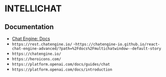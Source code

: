 # INTELLICHAT

## Documentation

- [Chat Engine: Docs](https://chatengine.io/docs/react/v2)
- `https://rest.chatengine.io/`
-`https://chatengine-io.github.io/react-chat-engine-advanced/?path=%2Fdocs%2Fmultichatwindow--default-story`
- `https://chatengine.io/`
- `https://heroicons.com/`
- `https://platform.openai.com/docs/guides/chat`
- `https://platform.openai.com/docs/introduction`
